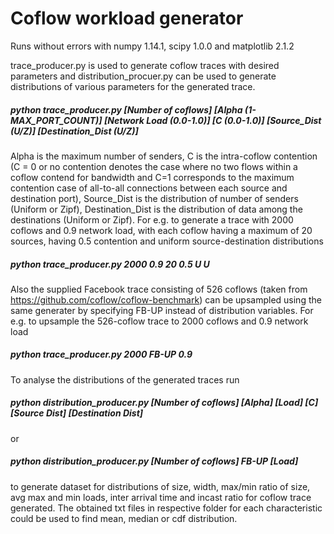 # Coflow workload generator

Runs without errors with numpy 1.14.1, scipy 1.0.0 and matplotlib 2.1.2 

trace_producer.py is used to generate coflow traces with desired parameters and distribution_procuer.py can be used to generate distributions of various parameters for the generated trace.

##### python trace_producer.py [Number of coflows] [Alpha (1-MAX_PORT_COUNT)] [Network Load (0.0-1.0)] [C (0.0-1.0)] [Source_Dist (U/Z)] [Destination_Dist (U/Z)] 

Alpha is the maximum number of senders, C is the intra-coflow contention (C = 0 or no contention denotes the case where no two flows within a coflow contend for bandwidth and C=1 corresponds to the maximum contention case of all-to-all connections between each source and destination port), Source_Dist is the distribution of number of senders (Uniform or Zipf), Destination_Dist is the distribution of data among the destinations (Uniform or Zipf). For e.g. to generate a trace with 2000 coflows and 0.9 network load, with each coflow having a maximum of 20 sources, having 0.5 contention and uniform source-destination distributions

##### python trace_producer.py 2000 0.9 20 0.5 U U

Also the supplied Facebook trace consisting of 526 coflows (taken from https://github.com/coflow/coflow-benchmark) can be upsampled using the same generater by specifying FB-UP instead of distribution variables. For e.g. to upsample the 526-coflow trace to 2000 coflows and 0.9 network load

##### python trace_producer.py 2000 FB-UP 0.9 

To analyse the distributions of the generated traces run

##### python distribution_producer.py [Number of coflows] [Alpha] [Load] [C] [Source Dist] [Destination Dist]

or

##### python distribution_producer.py [Number of coflows] FB-UP [Load] 

to generate dataset for distributions of size, width, max/min ratio of size, avg max and min loads, inter arrival time and incast ratio for coflow trace generated. The obtained txt files in respective folder for each characteristic could be used to find mean, median or cdf distribution.

